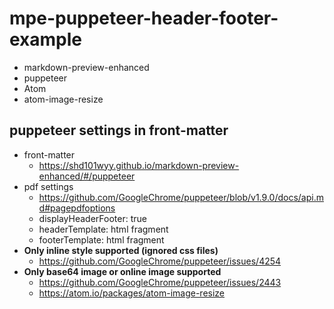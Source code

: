 # mpe-puppeteer-header-footer-example

* markdown-preview-enhanced
* puppeteer
* Atom
* atom-image-resize

## puppeteer settings in front-matter

* front-matter
  * https://shd101wyy.github.io/markdown-preview-enhanced/#/puppeteer
* pdf settings
  * https://github.com/GoogleChrome/puppeteer/blob/v1.9.0/docs/api.md#pagepdfoptions
  * displayHeaderFooter: true
  * headerTemplate: html fragment
  * footerTemplate: html fragment
* **Only inline style supported (ignored css files)**
  * https://github.com/GoogleChrome/puppeteer/issues/4254
* **Only base64 image or online image supported**
  * https://github.com/GoogleChrome/puppeteer/issues/2443
  * https://atom.io/packages/atom-image-resize
